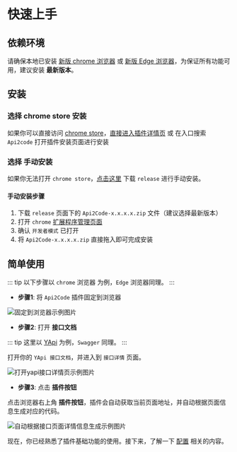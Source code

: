 # 快速上手

## 依赖环境
请确保本地已安装 [新版 chrome 浏览器](https://www.google.com/chrome/) 或 [新版 Edge 浏览器](https://www.microsoft.com/en-us/edge)，为保证所有功能可用，建议安装 **最新版本**。

## 安装

### 选择 chrome store 安装

如果你可以直接访问 [chrome store](https://chrome.google.com/webstore/category/extensions)，[直接进入插件详情页](https://chrome.google.com/webstore/detail/api2code/dbbfiofnhjdopgpkoagbdcnccakpjcgo) 或 在入口搜索 `Api2code` 打开插件安装页面进行安装

### 选择 手动安装
如果你无法打开 `chrome store`，[点击这里](https://github.com/hannq/chrome-extension-api-to-code/releases) 下载 `release` 进行手动安装。

#### 手动安装步骤
1. 下载 `release` 页面下的 `Api2Code-x.x.x.x.zip` 文件（建议选择最新版本）
2. 打开 `chrome` [扩展程序管理页面](chrome://extensions/)
3. 确认 `开发者模式` 已打开
4. 将 `Api2Code-x.x.x.x.zip` 直接拖入即可完成安装

## 简单使用

::: tip
以下步骤以 `chrome` 浏览器 为例，`Edge` 浏览器同理。
:::

- **步骤1**: 将 `Api2Code` 插件固定到浏览器

<img :src="$withBase('/images/simple-use-guide-prepare.png')" alt="固定到浏览器示例图片" />

- **步骤2**: 打开 **接口文档**

::: tip
这里以 [YApi](https://github.com/ymfe/yapi) 为例，`Swagger` 同理。
:::

打开你的 `YApi 接口文档`，并进入到 `接口详情` 页面。

<img :src="$withBase('/images/yapi-api-detail-demo.png')" alt="打开yapi接口详情页示例图片" />

- **步骤3**: 点击 **插件按钮**

点击浏览器右上角 **插件按钮**，插件会自动获取当前页面地址，并自动根据页面信息生成对应的代码。

<img :src="$withBase('/images/auto-generate-detail-page-info-to-code.png')" alt="自动根据接口页面详情信息生成示例图片" />


现在，你已经熟悉了插件基础功能的使用。接下来，了解一下 [配置](../configuration) 相关的内容。
